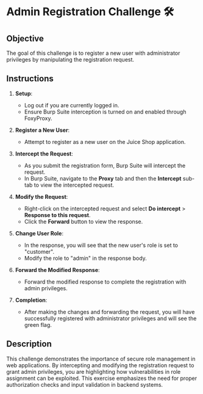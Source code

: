 # Admin Registration Challenge 🛠️

## Objective

The goal of this challenge is to register a new user with administrator privileges by manipulating the registration request.

## Instructions

1. **Setup**:

   - Log out if you are currently logged in.
   - Ensure Burp Suite interception is turned on and enabled through FoxyProxy.

2. **Register a New User**:

   - Attempt to register as a new user on the Juice Shop application.

3. **Intercept the Request**:

   - As you submit the registration form, Burp Suite will intercept the request.
   - In Burp Suite, navigate to the **Proxy** tab and then the **Intercept** sub-tab to view the intercepted request.

4. **Modify the Request**:

   - Right-click on the intercepted request and select **Do intercept** > **Response to this request**.
   - Click the **Forward** button to view the response.

5. **Change User Role**:

   - In the response, you will see that the new user's role is set to "customer".
   - Modify the role to "admin" in the response body.

6. **Forward the Modified Response**:

   - Forward the modified response to complete the registration with admin privileges.

7. **Completion**:
   - After making the changes and forwarding the request, you will have successfully registered with administrator privileges and will see the green flag.

## Description

This challenge demonstrates the importance of secure role management in web applications. By intercepting and modifying the registration request to grant admin privileges, you are highlighting how vulnerabilities in role assignment can be exploited. This exercise emphasizes the need for proper authorization checks and input validation in backend systems.

